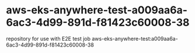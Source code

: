 # aws-eks-anywhere-test-a009aa6a-6ac3-4d99-891d-f81423c60008-38
repository for use with E2E test job aws-eks-anywhere-test:a009aa6a-6ac3-4d99-891d-f81423c60008-38
